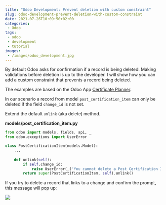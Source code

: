 ```yaml
---
title: "Odoo Development: Prevent deletion with custom constraint"
slug: odoo-development-prevent-deletion-with-custom-constraint
date: 2021-07-26T10:09:50+02:00
categories:
 - Odoo
tags:
 - odoo
 - development
 - tutorial
images:
 - /images/odoo_development.jpg
---
```


By default Odoo asks for confirmation if a record is being deleted. Making validations before deletion is up to the developer. I will show how you can add a custom constraint that prevents a record being deleted.

<!--more-->

The examples are based on the Odoo App [Certificate Planner](https://github.com/Mint-System/Certificate-Planner).

In our scenario a record from model `post_certification_item` can only be deleted if the field `change_id` is not set.

Extend the default `unlink` (aka delete) method.

**models/post_certification_item.py**

```py
from odoo import models, fields, api, _
from odoo.exceptions import UserError

class PostCertificationItem(models.Model):
    ...
	
    def unlink(self):
        if self.change_id:
            raise UserError(_('You cannot delete a Post Certification Item that links to a Change.'))
        return super(PostCertificationItem, self).unlink()

```

If you try to delete a record that links to a change and confirm the prompt, this message will pop up:

![](/images/odoo-development-custom-constraint.png)